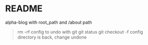 # README

alpha-blog with root_path and /about path

> rm -rf config
to undo with git
> git status
> git checkout -f
config directory is back, change undone